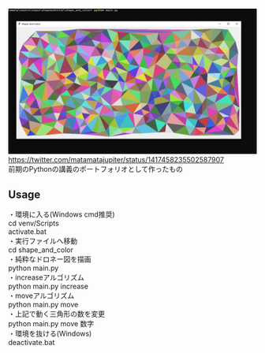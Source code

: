 ![DEMO](demo.png)
https://twitter.com/matamatajupiter/status/1417458235502587907  
前期のPythonの講義のポートフォリオとして作ったもの  
## Usage
・環境に入る(Windows cmd推奨)  
cd venv/Scripts  
activate.bat  
・実行ファイルへ移動  
cd shape_and_color  
・純粋なドロネー図を描画  
python main.py  
・increaseアルゴリズム  
python main.py increase  
・moveアルゴリズム  
python main.py move  
・上記で動く三角形の数を変更  
python main.py move 数字  
・環境を抜ける(Windows)  
deactivate.bat  

